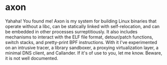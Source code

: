 # axon

Yahaha! You found me! Axon is my system for building Linux binaries that operate
without a libc, can be statically linked with self-relocation, and can be
embedded in other processes surreptitiously. It also includes mechanisms to
interact with the ELF file format, detour/patch functions, switch stacks, and
pretty-print BPF instructions. With it I've experimented on an intrusive tracer,
a library sandboxer, a proxying virtualization layer, a minimal DNS client, and
Callander. If it's of use to you, let me know. Beware, it is not well documented.
